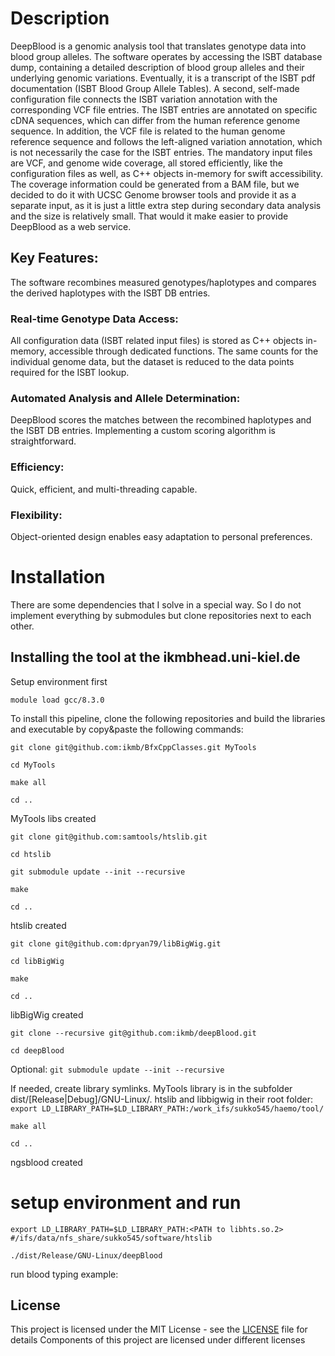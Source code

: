 # Description 
DeepBlood is a genomic analysis tool that translates genotype data into blood group alleles. The software operates by accessing the ISBT database dump, containing a detailed description of blood group alleles and their underlying genomic variations. Eventually, it is a transcript of the ISBT pdf documentation (ISBT Blood Group Allele Tables). A second, self-made configuration file connects the ISBT variation annotation with the corresponding VCF file entries. The ISBT entries are annotated on specific cDNA sequences, which can differ from the human reference genome sequence. In addition, the VCF file is related to the human genome reference sequence and follows the left-aligned variation annotation, which is not necessarily the case for the ISBT entries. The mandatory input files are VCF, and genome wide coverage, all stored efficiently, like the configuration files as well, as C++ objects in-memory for swift accessibility. The coverage information could be generated from a BAM file, but we decided to do it with UCSC Genome browser tools and provide it as a separate input, as it is just a little extra step during secondary data analysis and the size is relatively small. That would it make easier to provide DeepBlood as a web service.

## Key Features:

The software recombines measured genotypes/haplotypes and compares the derived haplotypes with the ISBT DB entries.

### Real-time Genotype Data Access: 
All configuration data (ISBT related input files) is stored as C++ objects in-memory, accessible through dedicated functions. The same counts for the individual genome data, but the dataset is reduced to the data points required for the ISBT lookup.

### Automated Analysis and Allele Determination:
DeepBlood scores the matches between the recombined haplotypes and the ISBT DB entries. Implementing a custom scoring algorithm is straightforward.

### Efficiency: 
Quick, efficient, and multi-threading capable.

### Flexibility:
Object-oriented design enables easy adaptation to personal preferences. 

# Installation
There are some dependencies that I solve in a special way. So I do not implement everything by submodules but clone repositories next to each other. 

## Installing the tool at the ikmbhead.uni-kiel.de

Setup environment first

`module load gcc/8.3.0`

To install this pipeline, clone the following repositories and build the libraries and executable by copy&paste the following commands:

`git clone git@github.com:ikmb/BfxCppClasses.git MyTools`

`cd MyTools`

`make all`

`cd ..`

MyTools libs created

`git clone git@github.com:samtools/htslib.git`

`cd htslib`

`git submodule update --init --recursive`

`make`

`cd ..`

htslib created

`git clone git@github.com:dpryan79/libBigWig.git`

`cd libBigWig`

`make`

`cd ..`

libBigWig created

`git clone --recursive git@github.com:ikmb/deepBlood.git`

`cd deepBlood`

Optional: `git submodule update --init --recursive`

If needed, create library symlinks. MyTools library is in the subfolder dist/[Release|Debug]/GNU-Linux/. htslib and libbigwig in their root folder: `export LD_LIBRARY_PATH=$LD_LIBRARY_PATH:/work_ifs/sukko545/haemo/tool/`

`make all`

`cd ..`

ngsblood created


# setup environment and run

`export LD_LIBRARY_PATH=$LD_LIBRARY_PATH:<PATH to libhts.so.2> #/ifs/data/nfs_share/sukko545/software/htslib`

`./dist/Release/GNU-Linux/deepBlood`

run blood typing example:


## License

This project is licensed under the MIT License - see the [LICENSE](LICENSE) file for details
Components of this project are licensed under different licenses



